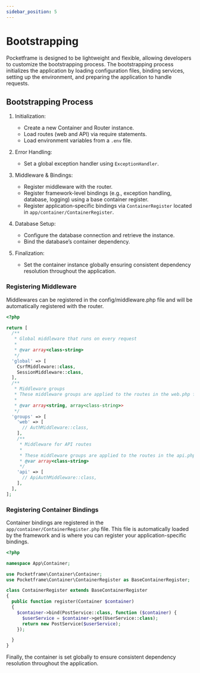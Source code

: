 ```yaml
---
sidebar_position: 5
---
```


# Bootstrapping
Pocketframe is designed to be lightweight and flexible, allowing developers to customize the bootstrapping process. The bootstrapping process initializes the application by loading configuration files, binding services, setting up the environment, and preparing the application to handle requests.

## Bootstrapping Process

1. Initialization:
   - Create a new Container and Router instance.
   - Load routes (web and API) via require statements.
   - Load environment variables from a `.env` file.

2. Error Handling:
   - Set a global exception handler using `ExceptionHandler`.

3. Middleware & Bindings:
   - Register middleware with the router.
   - Register framework-level bindings (e.g., exception handling, database, logging) using a base container register.
   - Register application-specific bindings via `ContainerRegister` located in `app/container/ContainerRegister`.

4. Database Setup:
   - Configure the database connection and retrieve the instance.
   - Bind the database’s container dependency.

5. Finalization:
   - Set the container instance globally ensuring consistent dependency resolution throughout the application.

### Registering Middleware
Middlewares can be registered in the config/middleware.php file and will be automatically registered with the router.
```php showLineNumbers
<?php

return [
  /**
   * Global middleware that runs on every request
   *
   * @var array<class-string>
   */
  'global' => [
    CsrfMiddleware::class,
    SessionMiddleware::class,
  ],
  /**
   * Middleware groups
   * These middleware groups are applied to the routes in the web.php file
   *
   * @var array<string, array<class-string>>
   */
  'groups' => [
    'web' => [
      // AuthMiddleware::class,
    ],
    /**
     * Middleware for API routes
     *
     * These middleware groups are applied to the routes in the api.php file
     * @var array<class-string>
     */
    'api' => [
      // ApiAuthMiddleware::class,
    ],
  ],
];
```

### Registering Container Bindings
Container bindings are registered in the `app/container/ContainerRegister.php` file. This file is automatically loaded by the framework and is where you can register your application-specific bindings.

```php showLineNumbers
<?php

namespace App\Container;

use Pocketframe\Container\Container;
use Pocketframe\Container\ContainerRegister as BaseContainerRegister;

class ContainerRegister extends BaseContainerRegister
{
  public function register(Container $container)
  {
    $container->bind(PostService::class, function ($container) {
      $userService = $container->get(UserService::class);
      return new PostService($userService);
    });

  }
}
```

Finally, the container is set globally to ensure consistent dependency resolution throughout the application.
